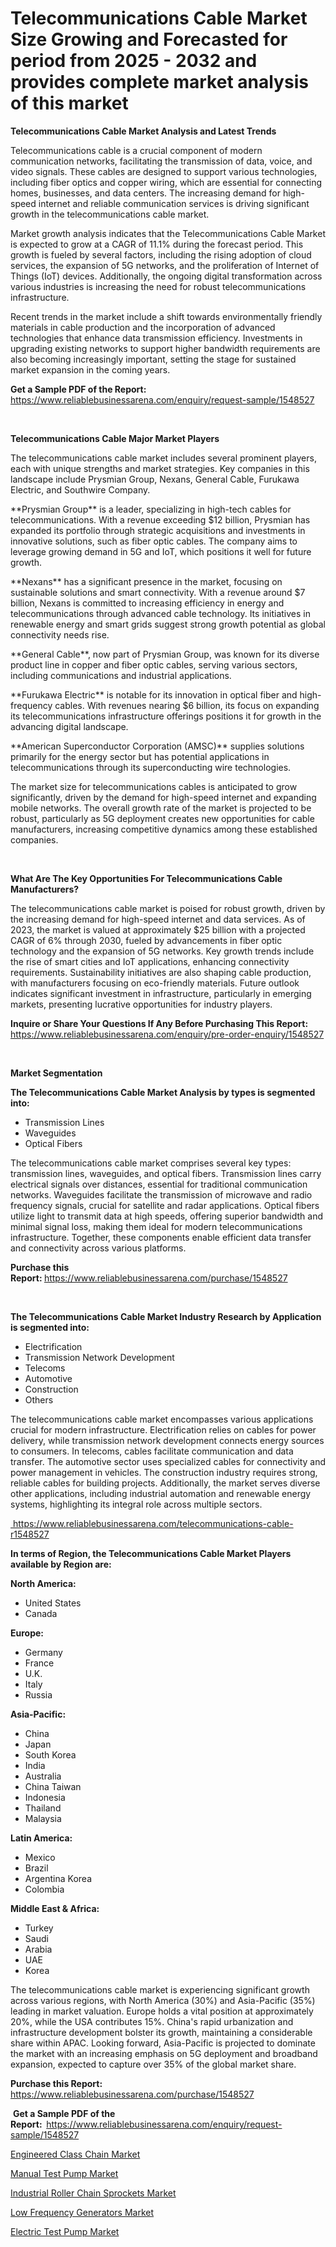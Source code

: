<p><h1>Telecommunications Cable Market Size Growing and Forecasted for period from 2025 - 2032 and provides complete market analysis of this market</h1></p><p><strong>Telecommunications Cable Market Analysis and Latest Trends</strong></p>
<p><p>Telecommunications cable is a crucial component of modern communication networks, facilitating the transmission of data, voice, and video signals. These cables are designed to support various technologies, including fiber optics and copper wiring, which are essential for connecting homes, businesses, and data centers. The increasing demand for high-speed internet and reliable communication services is driving significant growth in the telecommunications cable market.</p><p>Market growth analysis indicates that the Telecommunications Cable Market is expected to grow at a CAGR of 11.1% during the forecast period. This growth is fueled by several factors, including the rising adoption of cloud services, the expansion of 5G networks, and the proliferation of Internet of Things (IoT) devices. Additionally, the ongoing digital transformation across various industries is increasing the need for robust telecommunications infrastructure.</p><p>Recent trends in the market include a shift towards environmentally friendly materials in cable production and the incorporation of advanced technologies that enhance data transmission efficiency. Investments in upgrading existing networks to support higher bandwidth requirements are also becoming increasingly important, setting the stage for sustained market expansion in the coming years.</p></p>
<p><strong>Get a Sample PDF of the Report:&nbsp;</strong> <a href="https://www.reliablebusinessarena.com/enquiry/request-sample/1548527?utm_campaign=2188&utm_medium=2&utm_source=Github&utm_content=ia&utm_term=10042025&utm_id=telecommunications-cable">https://www.reliablebusinessarena.com/enquiry/request-sample/1548527</a></p>
<p>&nbsp;</p>
<p><strong>Telecommunications Cable Major Market Players</strong></p>
<p><p>The telecommunications cable market includes several prominent players, each with unique strengths and market strategies. Key companies in this landscape include Prysmian Group, Nexans, General Cable, Furukawa Electric, and Southwire Company.</p><p>**Prysmian Group** is a leader, specializing in high-tech cables for telecommunications. With a revenue exceeding $12 billion, Prysmian has expanded its portfolio through strategic acquisitions and investments in innovative solutions, such as fiber optic cables. The company aims to leverage growing demand in 5G and IoT, which positions it well for future growth.</p><p>**Nexans** has a significant presence in the market, focusing on sustainable solutions and smart connectivity. With a revenue around $7 billion, Nexans is committed to increasing efficiency in energy and telecommunications through advanced cable technology. Its initiatives in renewable energy and smart grids suggest strong growth potential as global connectivity needs rise.</p><p>**General Cable**, now part of Prysmian Group, was known for its diverse product line in copper and fiber optic cables, serving various sectors, including communications and industrial applications. </p><p>**Furukawa Electric** is notable for its innovation in optical fiber and high-frequency cables. With revenues nearing $6 billion, its focus on expanding its telecommunications infrastructure offerings positions it for growth in the advancing digital landscape.</p><p>**American Superconductor Corporation (AMSC)** supplies solutions primarily for the energy sector but has potential applications in telecommunications through its superconducting wire technologies. </p><p>The market size for telecommunications cables is anticipated to grow significantly, driven by the demand for high-speed internet and expanding mobile networks. The overall growth rate of the market is projected to be robust, particularly as 5G deployment creates new opportunities for cable manufacturers, increasing competitive dynamics among these established companies.</p></p>
<p>&nbsp;</p>
<p><strong>What Are The Key Opportunities For Telecommunications Cable Manufacturers?</strong></p>
<p><p>The telecommunications cable market is poised for robust growth, driven by the increasing demand for high-speed internet and data services. As of 2023, the market is valued at approximately $25 billion with a projected CAGR of 6% through 2030, fueled by advancements in fiber optic technology and the expansion of 5G networks. Key growth trends include the rise of smart cities and IoT applications, enhancing connectivity requirements. Sustainability initiatives are also shaping cable production, with manufacturers focusing on eco-friendly materials. Future outlook indicates significant investment in infrastructure, particularly in emerging markets, presenting lucrative opportunities for industry players.</p></p>
<p><strong>Inquire or Share Your Questions If Any Before Purchasing This Report:</strong> <a href="https://www.reliablebusinessarena.com/enquiry/pre-order-enquiry/1548527?utm_campaign=2188&utm_medium=2&utm_source=Github&utm_content=ia&utm_term=10042025&utm_id=telecommunications-cable">https://www.reliablebusinessarena.com/enquiry/pre-order-enquiry/1548527</a></p>
<p>&nbsp;</p>
<p><strong>Market Segmentation</strong></p>
<p><strong>The Telecommunications Cable Market Analysis by types is segmented into:</strong></p>
<p><ul><li>Transmission Lines</li><li>Waveguides</li><li>Optical Fibers</li></ul></p>
<p><p>The telecommunications cable market comprises several key types: transmission lines, waveguides, and optical fibers. Transmission lines carry electrical signals over distances, essential for traditional communication networks. Waveguides facilitate the transmission of microwave and radio frequency signals, crucial for satellite and radar applications. Optical fibers utilize light to transmit data at high speeds, offering superior bandwidth and minimal signal loss, making them ideal for modern telecommunications infrastructure. Together, these components enable efficient data transfer and connectivity across various platforms.</p></p>
<p><strong>Purchase this Report:&nbsp;</strong><a href="https://www.reliablebusinessarena.com/purchase/1548527?utm_campaign=2188&utm_medium=2&utm_source=Github&utm_content=ia&utm_term=10042025&utm_id=telecommunications-cable">https://www.reliablebusinessarena.com/purchase/1548527</a></p>
<p>&nbsp;</p>
<p><strong>The Telecommunications Cable Market Industry Research by Application is segmented into:</strong></p>
<p><ul><li>Electrification</li><li>Transmission Network Development</li><li>Telecoms</li><li>Automotive</li><li>Construction</li><li>Others</li></ul></p>
<p><p>The telecommunications cable market encompasses various applications crucial for modern infrastructure. Electrification relies on cables for power delivery, while transmission network development connects energy sources to consumers. In telecoms, cables facilitate communication and data transfer. The automotive sector uses specialized cables for connectivity and power management in vehicles. The construction industry requires strong, reliable cables for building projects. Additionally, the market serves diverse other applications, including industrial automation and renewable energy systems, highlighting its integral role across multiple sectors.</p></p>
<p><a href="https://www.reliablebusinessarena.com/telecommunications-cable-r1548527?utm_campaign=2188&utm_medium=2&utm_source=Github&utm_content=ia&utm_term=10042025&utm_id=telecommunications-cable">&nbsp;https://www.reliablebusinessarena.com/telecommunications-cable-r1548527</a></p>
<p><strong>In terms of Region, the Telecommunications Cable Market Players available by Region are:</strong></p>
<p>
    <p> <strong> North America: </strong>
        <ul>
            <li>United States</li>
            <li>Canada</li>
        </ul>
        </p> 
    <p> <strong> Europe: </strong>
        <ul>
            <li>Germany</li>
            <li>France</li>
            <li>U.K.</li>
            <li>Italy</li>
            <li>Russia</li>
        </ul>
        </p> 
    <p> <strong> Asia-Pacific: </strong>
        <ul>
            <li>China</li>
            <li>Japan</li>
            <li>South Korea</li>
            <li>India</li>
            <li>Australia</li>
            <li>China Taiwan</li>
            <li>Indonesia</li>
            <li>Thailand</li>
            <li>Malaysia</li>
        </ul>
        </p> 
    <p> <strong> Latin America: </strong>
        <ul>
            <li>Mexico</li>
            <li>Brazil</li>
            <li>Argentina Korea</li>
            <li>Colombia</li>
        </ul>
        </p> 
    <p> <strong> Middle East & Africa: </strong>
        <ul>
            <li>Turkey</li>
            <li>Saudi</li>
            <li>Arabia</li>
            <li>UAE</li>
            <li>Korea</li>
        </ul>
    </p>
    </p>
<p><p>The telecommunications cable market is experiencing significant growth across various regions, with North America (30%) and Asia-Pacific (35%) leading in market valuation. Europe holds a vital position at approximately 20%, while the USA contributes 15%. China's rapid urbanization and infrastructure development bolster its growth, maintaining a considerable share within APAC. Looking forward, Asia-Pacific is projected to dominate the market with an increasing emphasis on 5G deployment and broadband expansion, expected to capture over 35% of the global market share.</p></p>
<p><strong>Purchase this Report: </strong><a href="https://www.reliablebusinessarena.com/purchase/1548527?utm_campaign=2188&utm_medium=2&utm_source=Github&utm_content=ia&utm_term=10042025&utm_id=telecommunications-cable">https://www.reliablebusinessarena.com/purchase/1548527</a></p>
<p>&nbsp;<strong>Get a Sample PDF of the Report:&nbsp;&nbsp;</strong><a href="https://www.reliablebusinessarena.com/enquiry/request-sample/1548527?utm_campaign=2188&utm_medium=2&utm_source=Github&utm_content=ia&utm_term=10042025&utm_id=telecommunications-cable">https://www.reliablebusinessarena.com/enquiry/request-sample/1548527</a></p>
<p><strong></strong></p>
<p><p><a href="https://github.com/klenaestien23/Market-Research-Report-List-1/blob/main/engineered-class-chain-market.md?utm_campaign=2188&utm_medium=2&utm_source=Github&utm_content=ia&utm_term=10042025&utm_id=telecommunications-cable">Engineered Class Chain Market</a></p><p><a href="https://github.com/filinjaic7/Market-Research-Report-List-1/blob/main/manual-test-pump-market.md?utm_campaign=2188&utm_medium=2&utm_source=Github&utm_content=ia&utm_term=10042025&utm_id=telecommunications-cable">Manual Test Pump Market</a></p><p><a href="https://github.com/ishikodehira/Market-Research-Report-List-1/blob/main/industrial-roller-chain-sprockets-market.md?utm_campaign=2188&utm_medium=2&utm_source=Github&utm_content=ia&utm_term=10042025&utm_id=telecommunications-cable">Industrial Roller Chain Sprockets Market</a></p><p><a href="https://github.com/mismannely/Market-Research-Report-List-1/blob/main/low-frequency-generators-market.md?utm_campaign=2188&utm_medium=2&utm_source=Github&utm_content=ia&utm_term=10042025&utm_id=telecommunications-cable">Low Frequency Generators Market</a></p><p><a href="https://github.com/tahjaylestro/Market-Research-Report-List-1/blob/main/electric-test-pump-market.md?utm_campaign=2188&utm_medium=2&utm_source=Github&utm_content=ia&utm_term=10042025&utm_id=telecommunications-cable">Electric Test Pump Market</a></p></p>